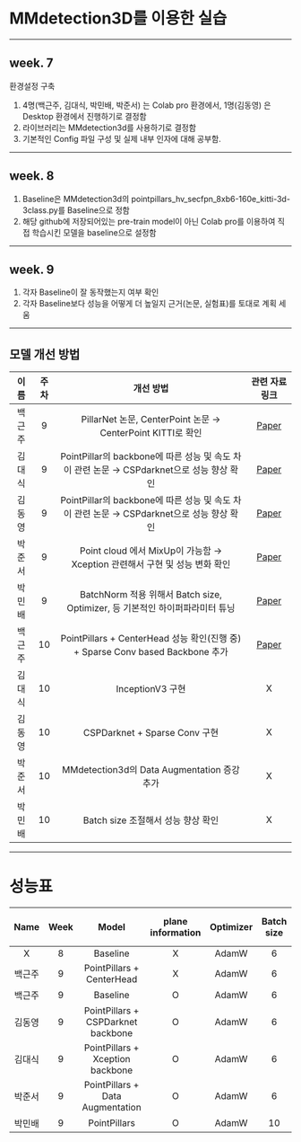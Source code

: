 # MMdetection3D를 이용한 실습
-----------------------------------------
## week. 7
환경설정 구축
1. 4명(백근주, 김대식, 박민배, 박준서) 는 Colab pro 환경에서, 1명(김동영) 은 Desktop 환경에서 진행하기로 결정함
2. 라이브러리는 MMdetection3d를 사용하기로 결정함
3. 기본적인 Config 파일 구성 및 실제 내부 인자에 대해 공부함.
------------------------------------------------
## week. 8
1. Baseline은 MMdetection3d의 pointpillars_hv_secfpn_8xb6-160e_kitti-3d-3class.py를 Baseline으로 정함
2. 해당 github에 저장되어있는 pre-train model이 아닌 Colab pro를 이용하여 직접 학습시킨 모델을 baseline으로 설정함

------------------------------------------------
## week. 9
1. 각자 Baseline이 잘 동작했는지 여부 확인
2. 각자 Baseline보다 성능을 어떻게 더 높일지 근거(논문, 실험표)를 토대로 계획 세움
------------------------------------------------
## 모델 개선 방법

| 이름 | 주차 | 개선 방법 | 관련 자료 링크 |
| :--: | :--: | :------: | :------------: |
| 백근주 | 9 | PillarNet 논문, CenterPoint 논문 → CenterPoint KITTI로 확인 | [Paper](https://arxiv.org/pdf/2205.07403.pdf) |
| 김대식 | 9 | PointPillar의 backbone에 따른 성능 및 속도 차이 관련 논문 → CSPdarknet으로 성능 향상 확인 | [Paper](https://arxiv.org/pdf/2209.15252.pdf) |
| 김동영 | 9 | PointPillar의 backbone에 따른 성능 및 속도 차이 관련 논문 → CSPdarknet으로 성능 향상 확인 | [Paper](https://arxiv.org/pdf/2209.15252.pdf) |
| 박준서 | 9 | Point cloud 에서 MixUp이 가능함 → Xception 관련해서 구현 및 성능 변화 확인 | [Paper](https://arxiv.org/pdf/2008.06374.pdf) |
| 박민배 | 9 | BatchNorm 적용 위해서 Batch size, Optimizer, 등 기본적인 하이퍼파라미터 튜닝 | [Paper](https://arxiv.org/pdf/1502.03167.pdf) |
| 백근주 | 10 | PointPillars + CenterHead 성능 확인(진행 중) + Sparse Conv based Backbone 추가 | [Paper](https://arxiv.org/pdf/2205.07403.pdf) |
| 김대식 | 10 | InceptionV3 구현 | X
| 김동영 | 10 | CSPDarknet + Sparse Conv 구현 | X
| 박준서 | 10 | MMdetection3d의 Data Augmentation 증강 추가 | X
| 박민배 | 10 | Batch size 조절해서 성능 향상 확인 | X


----------------------------------------------------------------
# 성능표
| Name | Week |         Model           | plane information |Optimizer | Batch size | Learning rate | Scheduler | Epochs | Overall 3D AP@40 | Easy | Moderate | Hard | Model | 
|:------: | :---: | :-------------: | :--:|:--------:| :---------:| :-----------: | :-------: | :----: | :--------------: | :--: | :------: | :--: | :--: |
| X | 8 | Baseline | X |AdamW | 6 | 0.001 | CosineAnnealingLR | 160 | | 65.5701 | 54.9237 | 51.5132 | [Model](https://drive.google.com/file/d/1TnQbvm3nCYMMiUrO_cu2UBM86FeF9itQ/view?usp=sharing)
| 백근주 | 9 | PointPillars + CenterHead | X | AdamW | 6 | 0.001 | CosineAnnealingLR | 160 | | 66.9484 | 55.3218 | 52.2746 | [Model](https://drive.google.com/file/d/1-eSuQaZbowHk_bxLbCrasmnZOiXLcrJ9/view?usp=sharing)
| 백근주 | 9 | Baseline | O | AdamW | 6 | 0.001 | CosineAnnealingLR | 160 | | 76.5073 | 64.7261 | 61.3703 | [Model](https://drive.google.com/file/d/10bbZDvSeEzf0Us2Sbwi1s0wEKbks4GIj/view?usp=sharing)
| 김동영 | 9 | PointPillars + CSPDarknet backbone | O | AdamW | 6 | 0.001 | CosineAnnealingLR | 160 | | | | | [Model]()
| 김대식 | 9 | PointPillars + Xception backbone | O | AdamW | 6 | 0.001 | CosineAnnealingLR | 160 | | | | | [Model]()
| 박준서 | 9 | PointPillars + Data Augmentation | O | AdamW | 6 | 0.001 | CosineAnnealingLR | 160 | | | | | [Model]()
| 박민배 | 9 | PointPillars | O | AdamW | 10 | 0.001 | CosineAnnealingLR | 160 | | | | | [Model]()
